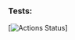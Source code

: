 ### Tests:
[![Actions Status](https://github.com/Celovechek/hexlet-pytest/actions/workflows/hexlet-pytest.yml/badge.svg)]
